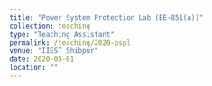```yaml
---
title: "Power System Protection Lab (EE-851(a))"
collection: teaching
type: "Teaching Assistant"
permalink: /teaching/2020-pspl
venue: "IIEST Shibpur"
date: 2020-05-01
location: ""
---
```

